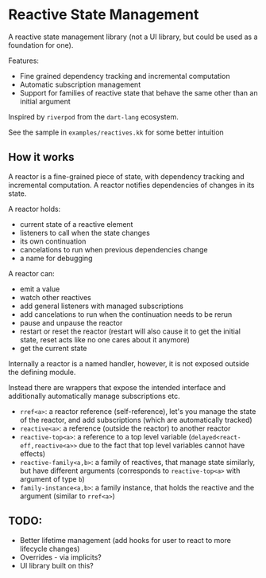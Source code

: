 # Reactive State Management

A reactive state management library (not a UI library, but could be used as a foundation for one).

Features:
 - Fine grained dependency tracking and incremental computation
 - Automatic subscription management
 - Support for families of reactive state that behave the same other than an initial argument

Inspired by `riverpod` from the `dart-lang` ecosystem.

See the sample in `examples/reactives.kk` for some better intuition

## How it works 

A reactor is a fine-grained piece of state, with dependency tracking and incremental computation.
A reactor notifies dependencies of changes in its state.

A reactor holds:
 - current state of a reactive element
 - listeners to call when the state changes 
 - its own continuation 
 - cancelations to run when previous dependencies change
 - a name for debugging

A reactor can: 
 - emit a value 
 - watch other reactives
 - add general listeners with managed subscriptions
 - add cancelations to run when the continuation needs to be rerun
 - pause and unpause the reactor
 - restart or reset the reactor (restart will also cause it to get the initial state, reset acts like no one cares about it anymore)
 - get the current state

Internally a reactor is a named handler, however, it is not exposed outside the defining module.

Instead there are wrappers that expose the intended interface and additionally automatically manage subscriptions etc.
- `rref<a>`: a reactor reference (self-reference), let's you manage the state of the reactor, and add subscriptions (which are automatically tracked)
- `reactive<a>`: a reference (outside the reactor) to another reactor
- `reactive-top<a>`: a reference to a top level variable (`delayed<react-eff,reactive<a>>` due to the fact that top level variables cannot have effects)
- `reactive-family<a,b>`: a family of reactives, that manage state similarly, but have different arguments (corresponds to `reactive-top<a>` with argument of type `b`)
- `family-instance<a,b>`: a family instance, that holds the reactive and the argument (similar to `rref<a>`)

## TODO:
- Better lifetime management (add hooks for user to react to more lifecycle changes)
- Overrides - via implicits?
- UI library built on this?